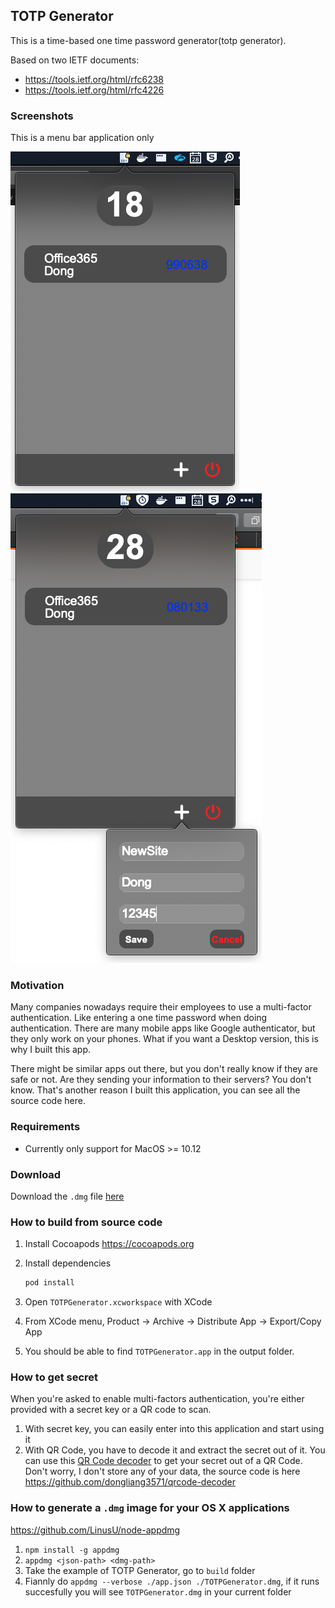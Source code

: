 ## TOTP Generator

This is a time-based one time password generator(totp generator).

Based on two IETF documents:
- https://tools.ietf.org/html/rfc6238
- https://tools.ietf.org/html/rfc4226

### Screenshots

This is a menu bar application only

![Screenshot1](/screenshots/screenshot-1.png)
![Screenshot2](/screenshots/screenshot-2.png)

### Motivation

Many companies nowadays require their employees to use a multi-factor authentication. Like entering a one time password when doing authentication. There are many mobile apps like Google authenticator, but they only work on your phones. What if you want a Desktop version, this is why I built this app.

There might be similar apps out there, but you don't really know if they are safe or not. Are they sending your information to their servers? You don't know. That's another reason I built this application, you can see all the source code here.

### Requirements

- Currently only support for MacOS >= 10.12

### Download

Download the `.dmg` file [here](/build/TOTPGenerator.dmg)

### How to build from source code

1. Install Cocoapods https://cocoapods.org
2. Install dependencies

    ```bash
    pod install
    ```
3. Open `TOTPGenerator.xcworkspace` with XCode

4. From XCode menu, Product -> Archive -> Distribute App -> Export/Copy App

5. You should be able to find `TOTPGenerator.app` in the output folder.

### How to get secret

When you're asked to enable multi-factors authentication, you're either provided with a secret key or a QR code to scan.

1. With secret key, you can easily enter into this application and start using it
2. With QR Code, you have to decode it and extract the secret out of it. You can use this [QR Code decoder](https://dongliang3571.github.io/qrcode-decoder/) to get your secret out of a QR Code. Don't worry, I don't store any of your data, the source code is here https://github.com/dongliang3571/qrcode-decoder


### How to generate a `.dmg` image for your OS X applications

https://github.com/LinusU/node-appdmg

1. `npm install -g appdmg`
2. `appdmg <json-path> <dmg-path>`
3. Take the example of TOTP Generator, go to `build` folder 
4. Fiannly do `appdmg --verbose ./app.json ./TOTPGenerator.dmg`, if it runs succesfully you will see `TOTPGenerator.dmg` in your current folder
